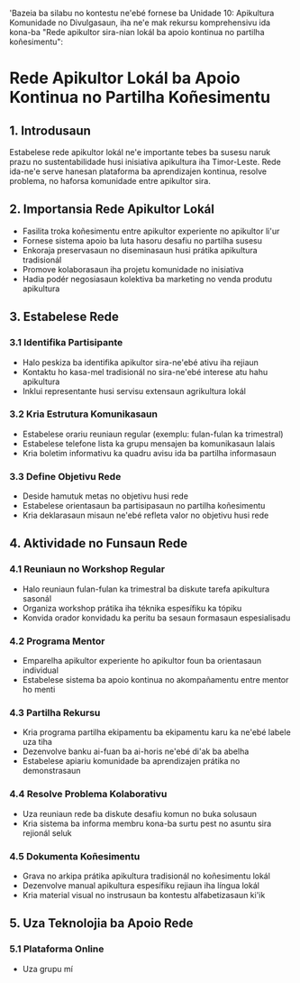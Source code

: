 'Bazeia ba silabu no kontestu ne'ebé fornese ba Unidade 10: Apikultura Komunidade no Divulgasaun, iha ne'e mak rekursu komprehensivu ida kona-ba "Rede apikultor sira-nian lokál ba apoio kontinua no partilha koñesimentu":

# Rede Apikultor Lokál ba Apoio Kontinua no Partilha Koñesimentu

## 1. Introdusaun

Estabelese rede apikultor lokál ne'e importante tebes ba susesu naruk prazu no sustentabilidade husi inisiativa apikultura iha Timor-Leste. Rede ida-ne'e serve hanesan plataforma ba aprendizajen kontinua, resolve problema, no haforsa komunidade entre apikultor sira.

## 2. Importansia Rede Apikultor Lokál

- Fasilita troka koñesimentu entre apikultor experiente no apikultor li'ur
- Fornese sistema apoio ba luta hasoru desafiu no partilha susesu
- Enkoraja preservasaun no diseminasaun husi prátika apikultura tradisionál
- Promove kolaborasaun iha projetu komunidade no inisiativa
- Hadia podér negosiasaun kolektiva ba marketing no venda produtu apikultura

## 3. Estabelese Rede

### 3.1 Identifika Partisipante
- Halo peskiza ba identifika apikultor sira-ne'ebé ativu iha rejiaun
- Kontaktu ho kasa-mel tradisionál no sira-ne'ebé interese atu hahu apikultura
- Inklui representante husi servisu extensaun agrikultura lokál

### 3.2 Kria Estrutura Komunikasaun
- Estabelese orariu reuniaun regular (exemplu: fulan-fulan ka trimestral)
- Estabelese telefone lista ka grupu mensajen ba komunikasaun lalais
- Kria boletim informativu ka quadru avisu ida ba partilha informasaun

### 3.3 Define Objetivu Rede
- Deside hamutuk metas no objetivu husi rede
- Estabelese orientasaun ba partisipasaun no partilha koñesimentu
- Kria deklarasaun misaun ne'ebé refleta valor no objetivu husi rede

## 4. Aktividade no Funsaun Rede

### 4.1 Reuniaun no Workshop Regular
- Halo reuniaun fulan-fulan ka trimestral ba diskute tarefa apikultura sasonál
- Organiza workshop prátika iha téknika espesífiku ka tópiku
- Konvida orador konvidadu ka peritu ba sesaun formasaun espesialisadu

### 4.2 Programa Mentor
- Emparelha apikultor experiente ho apikultor foun ba orientasaun individual
- Estabelese sistema ba apoio kontinua no akompañamentu entre mentor ho menti

### 4.3 Partilha Rekursu
- Kria programa partilha ekipamentu ba ekipamentu karu ka ne'ebé labele uza tiha
- Dezenvolve banku ai-fuan ba ai-horis ne'ebé di'ak ba abelha
- Estabelese apiariu komunidade ba aprendizajen prátika no demonstrasaun

### 4.4 Resolve Problema Kolaborativu
- Uza reuniaun rede ba diskute desafiu komun no buka solusaun
- Kria sistema ba informa membru kona-ba surtu pest no asuntu sira rejionál seluk

### 4.5 Dokumenta Koñesimentu
- Grava no arkipa prátika apikultura tradisionál no koñesimentu lokál
- Dezenvolve manual apikultura espesífiku rejiaun iha língua lokál
- Kria material visual no instrusaun ba kontestu alfabetizasaun ki'ik

## 5. Uza Teknolojia ba Apoio Rede

### 5.1 Plataforma Online
- Uza grupu mí